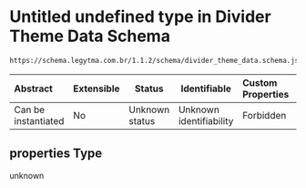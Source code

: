 # Untitled undefined type in Divider Theme Data Schema

```txt
https://schema.legytma.com.br/1.1.2/schema/divider_theme_data.schema.json#/properties
```




| Abstract            | Extensible | Status         | Identifiable            | Custom Properties | Additional Properties | Access Restrictions | Defined In                                                                                          |
| :------------------ | ---------- | -------------- | ----------------------- | :---------------- | --------------------- | ------------------- | --------------------------------------------------------------------------------------------------- |
| Can be instantiated | No         | Unknown status | Unknown identifiability | Forbidden         | Allowed               | none                | [divider_theme_data.schema.json\*](../schema/divider_theme_data.schema.json) |

## properties Type

unknown
